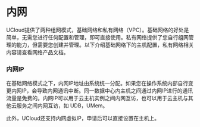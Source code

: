 # 内网

UCloud提供了两种组网模式，基础网络和私有网络（VPC）。基础网络的好处是简单，无需您进行任何配置和管理，即可直接使用。私有网络提供了您自行组网管理的能力，但需要您创建并管理。以下介绍基础网络下的主机配置，私有网络相关内容请查看网络产品文档。

### 内网IP

在基础网络模式之下，内网IP地址由系统统一分配。如果您在操作系统内部自行变更内网IP，会导致内网通讯中断。同一数据中心内主机之间通过内网IP进行的通讯流量是免费的。内网IP可以用于云主机实例之间内网互访，也可以用于云主机与其他云服务之间内网互访，如
UDB，UMem。

此外，UCloud还支持内网虚拟IP，申请后可以直接设置在主机上。
